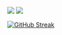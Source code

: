 ![](https://komarev.com/ghpvc/?username=AchyutPatel)
![](https://komarev.com/ghpvc/?username=AchyutPatel&style=flat-square)


[![GitHub Streak](https://streak-stats.demolab.com?user=AchyutPatel&theme=dark)](https://git.io/streak-stats)
